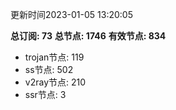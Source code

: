 更新时间2023-01-05 13:20:05

**总订阅: 73**
**总节点: 1746**
**有效节点: 834**
- trojan节点: 119
- ss节点: 502
- v2ray节点: 210
- ssr节点: 3
